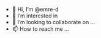 - 👋 Hi, I’m @emre-d
- 👀 I’m interested in 
- 💞️ I’m looking to collaborate on ...
- 📫 How to reach me ...

<!---
emre-d/emre-d is a ✨ special ✨ repository because its `README.md` (this file) appears on your GitHub profile.
You can click the Preview link to take a look at your changes.
--->
